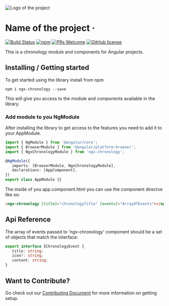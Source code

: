 ![Logo of the project](./images/logo.sample.png)

# Name of the project &middot;

[![Build Status](https://img.shields.io/travis/npm/npm/latest.svg)](https://travis-ci.org/npm/npm)
[![npm](https://img.shields.io/npm/v/npm.svg)](https://www.npmjs.com/package/npm)
[![PRs Welcome](https://img.shields.io/badge/PRs-welcome-brightgreen.svg)](http://makeapullrequest.com)
[![GitHub license](https://img.shields.io/badge/License-Unlicense-blue.svg)](https://github.com/your/your-project/blob/master/LICENSE)

This is a chronology module and components for Angular projects.

## Installing / Getting started

To get started using the library install from npm

```shell
npm i ngx-chronology --save
```

This will give you access to the module and components available in the library.

### Add module to you NgModule

After installing the library to get access to the features you need to add it to your AppModule.

```ts
import { NgModule } from '@angular/core';
import { BrowserModule } from '@angular/platform-browser';
import { NgxChronologyModule } from 'ngx-chronology';

@NgModule({
   imports: [BrowserModule, NgxChronologyModule],
   declarations: [AppComponent],
})
export class AppModule {}
```

The inside of you app.component.html you can use the component directve like so:

```html
<ngx-chronology [title]="chronologyTitle" [events]="ArrayOfEvents"></ngx-chronology>
```

## Api Reference

The array of events passed to 'ngx-chronology' component should be a set of objects that match the interface:

```ts
export interface IChronologyEvent {
   title: string;
   icon?: string;
   content: string;
}
```

## Want to Contribute?

Go check out our [Contributing Document](/Contribute.md) for more information on getting setup.
